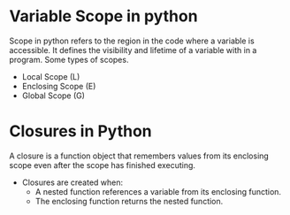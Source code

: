 # Variable Scope in python

Scope in python refers to the region in the code where a variable is accessible. It defines the visibility and lifetime of a variable with in a program. Some types of scopes.

- Local Scope (L)
- Enclosing Scope (E)
- Global Scope (G)

# Closures in Python

A closure is a function object that remembers values from its enclosing scope even after the scope has finished executing.

- Closures are created when:
  - A nested function references a variable from its enclosing function.
  - The enclosing function returns the nested function.
